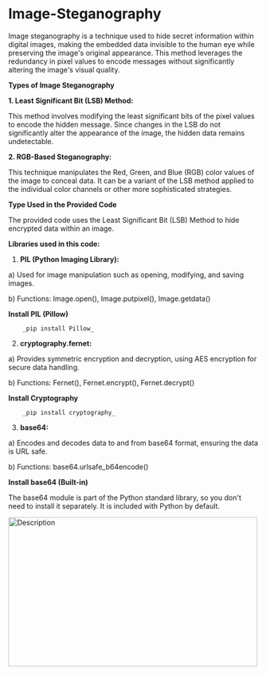 # Image-Steganography
Image steganography is a technique used to hide secret information within digital images, making the embedded data invisible to the human eye while preserving the image's original appearance. This method leverages the redundancy in pixel values to encode messages without significantly altering the image's visual quality. 

**Types of Image Steganography**

**1. Least Significant Bit (LSB) Method:**

This method involves modifying the least significant bits of the pixel values to encode the hidden message. Since changes in the LSB do not significantly alter the appearance of the image, the hidden data remains undetectable.

**2. RGB-Based Steganography:**

This technique manipulates the Red, Green, and Blue (RGB) color values of the image to conceal data. It can be a variant of the LSB method applied to the individual color channels or other more sophisticated strategies.

**Type Used in the Provided Code**

The provided code uses the Least Significant Bit (LSB) Method to hide encrypted data within an image.

**Libraries used in this code:**

1) **PIL (Python Imaging Library):**

a) Used for image manipulation such as opening, modifying, and saving images.

b) Functions: Image.open(), Image.putpixel(), Image.getdata()

**Install PIL (Pillow)**

        _pip install Pillow_

2) **cryptography.fernet:**

a) Provides symmetric encryption and decryption, using AES encryption for secure data handling.

b) Functions: Fernet(), Fernet.encrypt(), Fernet.decrypt()

**Install Cryptography**

        _pip install cryptography_

3) **base64:**

a) Encodes and decodes data to and from base64 format, ensuring the data is URL safe.

b) Functions: base64.urlsafe_b64encode()

**Install base64 (Built-in)**

The base64 module is part of the Python standard library, so you don't need to install it separately. It is included with Python by default.

<img src="C:\Users\itsme\OneDrive\Documents\EDUNET Proj\hacker.jpg" alt="Description" width="500" height="300">

